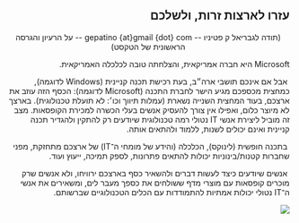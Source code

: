 ﻿

<div id="corps" class="rtl" dir='rtl'>

<h2> עזרו לארצות זרות, ולשלכם</h2>


<center>  (תודה לגבריאל ק פטיניו  -- gepatino {at}gmail {dot} com --   על הרעיון והגרסה הראשונית של הטקסט)</center>

  Microsoft היא חברה אמריקאית, והצלחתה טובה לכלכלה האמריקאית.

‏  אבל אם אינכם תושבי ארה״ב, בעת רכישת תכנה קניינית (Windows לדוגמה), כמחצית מכספכם מגיע הישר לחברת התכנה (Microsoft לדוגמה): הכסף הזה עוזב את ארצכם, בעוד המחצית השנייה נשארת (עמלות תיווך וכו׳: לא תועלת טכנולוגית).  בארצך לא מיוצר כלום, ואפילו אין צורך להעסיק אנשים בעלי הכשרה למכירת הקופסאות. מצב זה מוביל ליצירת אנשי IT נטולי רמה טכנולוגית שיודעים רק להתקין ולהגדיר תכנה קניינית ואינם יכולים לשנות, ללמוד ולהתאים אותה.

‏  בתכנה חופשית (לינוקס), הכלכלה (והידע של מומחי ה־IT) של ארצכם מתחזקת, מפני שחברות קטנות/בינוניות יכולות להתאים פתרונות, לספק תמיכה, ייעוץ ועוד.

‏  אנשים שיודעים כיצד לעשות דברים ולהשאיר כסף בארצכם ירוויחו, ולא אנשים שרק מוכרים קופסאות עם מוצרי מדף ששולחים את כספך מעבר לים, ומשאירים את אנשי ה־IT נטולי יכולות אמתיות להתמודדות עם הכלים הטכנולוגיים שברשותם.

<img src="Images/earth.png" />





